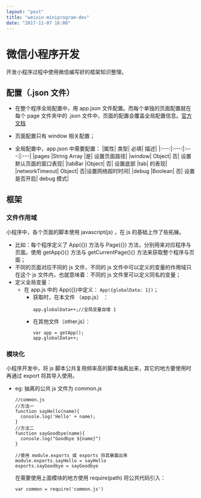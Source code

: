 ```yaml
---
layout: "post"
title: "weixin-miniprogram-dev"
date: "2017-11-07 16:00"
---
```


# 微信小程序开发

开发小程序过程中使用微信编写好的框架知识整理。

## 配置（.json 文件）

- 在整个程序全局配置中，用 app.json 文件配置。而每个单独的页面配置就在每个 page 文件夹中的 .json 文件中，页面的配置会覆盖全局配置信息。[官方文档][e7cda257]
- 页面配置只有 window 相关配置；
- 全局配置中，app.json 中需要配置：
  |属性|	类型|	必填|	描述|
  |:---:|:---:|:---:|:---|
  |pages	|String Array	|是|	设置页面路径|
  |window|	Object|	否|	设置默认页面的窗口表现|
  |tabBar	|Object|	否|	设置底部 |tab| 的表现|
  |networkTimeout|	Object|	否|设置网络超时时间|
  |debug	|Boolean|	否|	设置是否开启| debug 模式|

  [e7cda257]: https://mp.weixin.qq.com/debug/wxadoc/dev/framework/config.html "小程序开发配置说明"

## 框架
### 文件作用域

小程序中，各个页面的脚本使用 javascript(js) ，在 js 的基础上作了些拓展。
- 比如：每个程序定义了 App({}) 方法与 Page({}) 方法，分别用来对应程序与页面。使用 getApp(){} 方法与 getCurrentPage(){} 方法来获取整个程序与页面；
- 不同的页面对应不同的 js 文件，不同的 js 文件中可以定义的变量的作用域只在这个 js 文件内，也就意味着：不同的 js 文件里可以定义同名的变量；
- 定义全局变量：
  - 在 app.js 中的 App({})中定义： `App({globalData: 1})`；
    - 获取时，在本文件 （app.js） ：
      ```
      app.globalData++;//全局变量自增 1
      ```
    - 在其他文件（other.js）：
      ```
      var app = getApp();
      app.globalData++;
      ```

### 模块化

小程序开发中，将 js 脚本公共复用频率高的脚本抽离出来，其它的地方要使用时再通过 export 将其导入使用。
- eg: 抽离的公共 js 文件为 common.js
  ```
  //common.js
  //方法一
  function sayHello(name){
    console.log('Hello' + name);
  }
  //方法二
  function sayGoodbye(name){
    console.log("Goodbye ${name}")
  }

  //使用 module.exports 或 exports 将其暴露出来
  module.exports.sayHello = sayHello
  exports.sayGoodbye = sayGoodbye
  ```
  在需要使用上面模块的地方使用 require(path) 将公共代码引入：
  ```
  var common = require('common.js')
  ```

